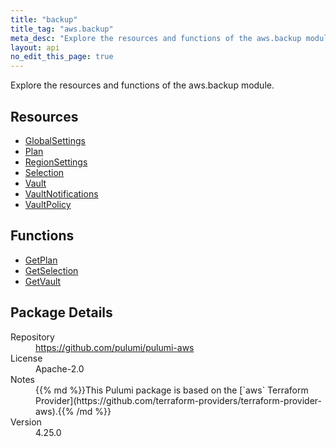 ```yaml
---
title: "backup"
title_tag: "aws.backup"
meta_desc: "Explore the resources and functions of the aws.backup module."
layout: api
no_edit_this_page: true
---
```


<!-- WARNING: this file was generated by Pulumi Docs Generator. -->
<!-- Do not edit by hand unless you're certain you know what you are doing! -->

Explore the resources and functions of the aws.backup module.

<h2 id="resources">Resources</h2>
<ul class="api">
    <li><a href="globalsettings" title="GlobalSettings"><span class="api-symbol api-symbol--resource"></span>GlobalSettings</a></li>
    <li><a href="plan" title="Plan"><span class="api-symbol api-symbol--resource"></span>Plan</a></li>
    <li><a href="regionsettings" title="RegionSettings"><span class="api-symbol api-symbol--resource"></span>RegionSettings</a></li>
    <li><a href="selection" title="Selection"><span class="api-symbol api-symbol--resource"></span>Selection</a></li>
    <li><a href="vault" title="Vault"><span class="api-symbol api-symbol--resource"></span>Vault</a></li>
    <li><a href="vaultnotifications" title="VaultNotifications"><span class="api-symbol api-symbol--resource"></span>VaultNotifications</a></li>
    <li><a href="vaultpolicy" title="VaultPolicy"><span class="api-symbol api-symbol--resource"></span>VaultPolicy</a></li>
</ul>

<h2 id="functions">Functions</h2>
<ul class="api">
    <li><a href="getplan" title="GetPlan"><span class="api-symbol api-symbol--function"></span>GetPlan</a></li>
    <li><a href="getselection" title="GetSelection"><span class="api-symbol api-symbol--function"></span>GetSelection</a></li>
    <li><a href="getvault" title="GetVault"><span class="api-symbol api-symbol--function"></span>GetVault</a></li>
</ul>

<h2 id="package-details">Package Details</h2>
<dl class="package-details">
	<dt>Repository</dt>
	<dd><a href="https://github.com/pulumi/pulumi-aws">https://github.com/pulumi/pulumi-aws</a></dd>
	<dt>License</dt>
	<dd>Apache-2.0</dd>
	<dt>Notes</dt>
	<dd>{{% md %}}This Pulumi package is based on the [`aws` Terraform Provider](https://github.com/terraform-providers/terraform-provider-aws).{{% /md %}}</dd>
	<dt>Version</dt>
	<dd>4.25.0</dd>
</dl>

